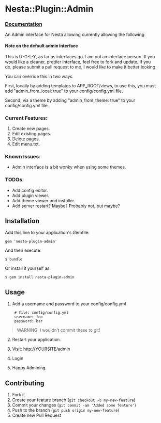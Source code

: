 # Nesta::Plugin::Admin

### [Documentation](http://jmervine.github.com/nesta-plugin-admin/doc/)

An Admin interface for Nesta allowing currently allowing the following:

#### Note on the default admin interface
This is U-G-L-Y, as far as interfaces go. I am not an interface person.
If you would like a cleaner, prettier interface, feel free to fork and update.
If you do, please submit a pull request to me, I would like to make it better
looking.

You can override this in two ways. 

First, locally by adding templates to APP_ROOT/views, to use this, you must add 
"admin_from_local: true" to your config/config.yml file.

Second, via a theme by adding "admin_from_theme: true" to your config/config.yml
file.


### Current Features:
1. Create new pages.
2. Edit existing pages.
3. Delete pages.
4. Edit menu.txt.

### Known Issues:
- Admin interface is a bit wonky when using some themes.

### TODOs:
- Add config editor.
- Add plugin viewer.
- Add theme viewer and installer.
- Add server restart? Maybe? Probably not, but maybe?


## Installation

Add this line to your application's Gemfile:

    gem 'nesta-plugin-admin'

And then execute:

    $ bundle

Or install it yourself as:

    $ gem install nesta-plugin-admin

## Usage

1. Add a username and password to your config/config.yml

        # file: config/config.yml
        username: foo
        password: bar

> WARNING: I wouldn't commit these to git!

2. Restart your application.

3. Visit: http://YOURSITE/admin

4. Login

5. Happy Admining.

## Contributing

1. Fork it
2. Create your feature branch (`git checkout -b my-new-feature`)
3. Commit your changes (`git commit -am 'Added some feature'`)
4. Push to the branch (`git push origin my-new-feature`)
5. Create new Pull Request

